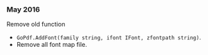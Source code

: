 ### May 2016

Remove old function
- ```GoPdf.AddFont(family string, ifont IFont, zfontpath string)```.
- Remove all font map file.
